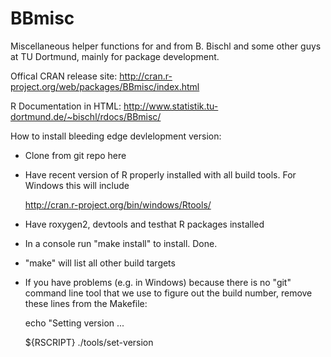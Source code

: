 BBmisc
======

Miscellaneous helper functions for and from B. Bischl and some other guys at TU Dortmund, mainly for package development.

Offical CRAN release site: 
http://cran.r-project.org/web/packages/BBmisc/index.html

R Documentation in HTML:
http://www.statistik.tu-dortmund.de/~bischl/rdocs/BBmisc/

How to install bleeding edge devlelopment version:

- Clone from git repo here

- Have recent version of R properly installed with all build tools.
  For Windows this will include 

  http://cran.r-project.org/bin/windows/Rtools/

- Have roxygen2, devtools and testhat R packages installed

- In a console run "make install" to install. Done.

- "make" will list all other build targets

- If you have problems (e.g. in Windows) because there is no "git" command line
  tool that we use to figure out the build number, remove these lines from the Makefile:

  echo "Setting version ...
  
  ${RSCRIPT} ./tools/set-version
  
